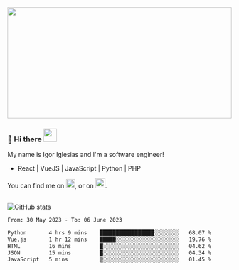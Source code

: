 <img src="https://c.tenor.com/KjVxfRrrncUAAAAd/matrix.gif" width="100%" height="250px">

### 🔭 Hi there <img src="https://raw.githubusercontent.com/MartinHeinz/MartinHeinz/master/wave.gif" width="30px">


My name is Igor Iglesias and I'm a software engineer!
<br>

<ul>
  <li> React | VueJS | JavaScript | Python | PHP </li>
</ul>
You can find me on <a href="https://twitter.com/IgorIglesias5"><img src="https://i.imgur.com/JLLlB5S.png" width="20px"></a>, or on <a href="https://www.linkedin.com/in/igor-iglesias-62478428/"><img src="https://i.imgur.com/PXyIkWx.png" width="22px"></a>.

<br>
<br>

![GitHub stats](https://github-readme-stats.vercel.app/api?username=igoiglesias&show_icons=true&count_private=true&theme=chartreuse-dark&hide_title=true)

<!--START_SECTION:waka-->

```txt
From: 30 May 2023 - To: 06 June 2023

Python       4 hrs 9 mins    █████████████████░░░░░░░░   68.07 %
Vue.js       1 hr 12 mins    █████░░░░░░░░░░░░░░░░░░░░   19.76 %
HTML         16 mins         █░░░░░░░░░░░░░░░░░░░░░░░░   04.62 %
JSON         15 mins         █░░░░░░░░░░░░░░░░░░░░░░░░   04.34 %
JavaScript   5 mins          ▒░░░░░░░░░░░░░░░░░░░░░░░░   01.45 %
```

<!--END_SECTION:waka-->
